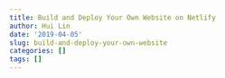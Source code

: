 ```yaml
---
title: Build and Deploy Your Own Website on Netlify
author: Hui Lin
date: '2019-04-05'
slug: build-and-deploy-your-own-website
categories: []
tags: []
---
```

